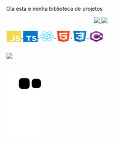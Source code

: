 Ola esta e minha biblioteca de projetos
<div align="center">
  <a href="https://github.com/luizttaveiro">
  <img height="180em" src="https://github-readme-stats.vercel.app/api?username=luizttaveiro&show_icons=true&theme=dracula&include_all_commits=true&count_private=true"/>
  <img height="180em" src="https://github-readme-stats.vercel.app/api/top-langs/?username=luizttaveiro&layout=compact&langs_count=7&theme=dracula"/>
</div>
<div style="display: inline_block"><br>
  <img align="center" alt="luiz-Js" height="30" width="40" src="https://raw.githubusercontent.com/devicons/devicon/master/icons/javascript/javascript-plain.svg">
  <img align="center" alt="luiz-Ts" height="30" width="40" src="https://raw.githubusercontent.com/devicons/devicon/master/icons/typescript/typescript-plain.svg">
  <img align="center" alt="luiz-React" height="30" width="40" src="https://raw.githubusercontent.com/devicons/devicon/master/icons/react/react-original.svg">
  <img align="center" alt="luiz-HTML" height="30" width="40" src="https://raw.githubusercontent.com/devicons/devicon/master/icons/html5/html5-original.svg">
  <img align="center" alt="luiz-CSS" height="30" width="40" src="https://raw.githubusercontent.com/devicons/devicon/master/icons/css3/css3-original.svg">
  <img align="center" alt="luiz-Csharp" height="30" width="40" src="https://raw.githubusercontent.com/devicons/devicon/master/icons/csharp/csharp-original.svg">
   
  ##
 
<div>  
  <a href = "mailto:luiz.taveiro@gmial.com"><img src="https://img.shields.io/badge/-Gmail-%23333?style=for-the-badge&logo=gmail&logoColor=white" target="_blank"></a> 
  
  
  ![Snake animation](https://github.com/rafaballerini/rafaballerini/blob/output/github-contribution-grid-snake.svg)
 
</div>

